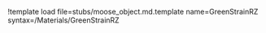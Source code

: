 !template load file=stubs/moose_object.md.template name=GreenStrainRZ syntax=/Materials/GreenStrainRZ